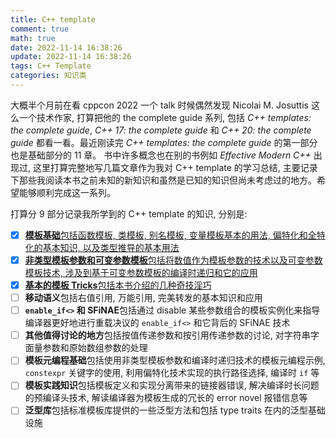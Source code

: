 ```yaml
---
title: C++ template
comment: true
math: true
date: 2022-11-14 16:38:26
update: 2022-11-14 16:38:26
tags: C++ Template
categories: 知识类
---
```


大概半个月前在看 cppcon 2022 一个 talk 时候偶然发现 Nicolai M. Josuttis 这么一个技术作家, 打算把他的 the complete guide 系列, 包括 *C++ templates: the complete guide*, *C++ 17: the complete guide* 和 *C++ 20: the complete guide* 都看一看。最近刚读完 *C++ templates: the complete guide* 的第一部分也是基础部分的 11 章。 书中许多概念也在别的书例如 *Effective Modern C++* 出现过, 这里打算完整地写几篇文章作为我对 C++ template 的学习总结, 主要记录下那些我阅读本书之前未知的新知识和虽然是已知的知识但尚未考虑过的地方。希望能够顺利完成这一系列。

<!--more-->

打算分 9 部分记录我所学到的 C++ template 的知识, 分别是:

- [x] [**模板基础**包括函数模板, 类模板, 别名模板, 变量模板基本的用法, 偏特化和全特化的基本知识, 以及类型推导的基本用法](../C-%E6%A8%A1%E6%9D%BF01-%E6%A8%A1%E6%9D%BF%E5%9F%BA%E7%A1%80)
- [x] [**非类型模板参数和可变参数模板**包括将数值作为模板参数的技术以及可变参数模板技术, 涉及到基于可变参数模板的编译时递归和它的应用](../C-%E6%A8%A1%E6%9D%BF021-%E9%9D%9E%E7%B1%BB%E5%9E%8B%E6%A8%A1%E6%9D%BF%E5%8F%82%E6%95%B0)
- [x] [**基本的模板 Tricks**包括本书介绍的几种奇技淫巧](../C-%E6%A8%A1%E6%9D%BF03-%E5%9F%BA%E6%9C%AC%E6%8A%80%E5%B7%A7)
- [ ] **移动语义**包括右值引用, 万能引用, 完美转发的基本知识和应用
- [ ] **`enable_if<>` 和 SFiNAE**包括通过 disable 某些参数组合的模板实例化来指导编译器更好地进行重载决议的 `enable_if<>` 和它背后的 SFiNAE 技术
- [ ] **其他值得讨论的地方**包括按值传递参数和按引用传递参数的讨论, 对字符串字面量参数和原始数组参数的处理
- [ ] **模板元编程基础**包括使用非类型模板参数和编译时递归技术的模板元编程示例, `constexpr` 关键字的使用, 利用偏特化技术实现的执行路径选择, 编译时 `if` 等
- [ ] **模板实践知识**包括模板定义和实现分离带来的链接器错误, 解决编译时长问题的预编译头技术, 解读编译器为模板生成的冗长的 error novel 报错信息等
- [ ] **泛型库**包括标准模板库提供的一些泛型方法和包括 type traits 在内的泛型基础设施
